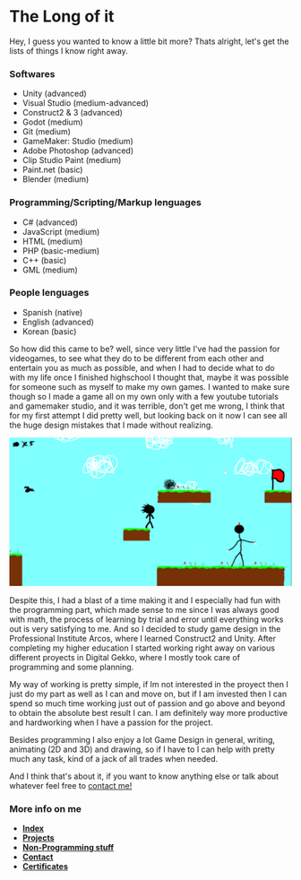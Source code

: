 # The Long of it

Hey, I guess you wanted to know a little bit more? Thats alright, let's get the lists of things I know right away.

### Softwares
* Unity (advanced)
* Visual Studio (medium-advanced)
* Construct2 & 3 (advanced)
* Godot (medium)
* Git (medium)
* GameMaker: Studio (medium)
* Adobe Photoshop (advanced)
* Clip Studio Paint (medium)
* Paint.net (basic)
* Blender (medium)

### Programming/Scripting/Markup lenguages
* C# (advanced)
* JavaScript (medium)
* HTML (medium)
* PHP (basic-medium)
* C++ (basic)
* GML (medium) 

### People lenguages
* Spanish (native)
* English (advanced)
* Korean (basic)

So how did this came to be? well, since very little I've had the passion for videogames, to see what they do to be different from each other and entertain you as much as possible, and when I had to decide what to do with my life once I finished highschool I thought that, maybe it was possible for someone such as myself to make my own games. I wanted to make sure though so I made a game all on my own only with a few youtube tutorials and gamemaker studio, and it was terrible, don't get me wrong, I think that for my first attempt I did pretty well, but looking back on it now I can see all the huge design mistakes that I made without realizing.

![spw](https://github.com/niquion/niquion.github.io/blob/master/spw.png?raw=true)

Despite this, I had a blast of a time making it and I especially had fun with the programming part, which made sense to me since I was always good with math, the process of learning by trial and error until everything works out is very satisfying to me. And so I decided to study game design in the Professional Institute Arcos, where I learned Construct2 and Unity. After completing my higher education I started working right away on various different proyects in Digital Gekko, where I mostly took care of programming and some planning.

My way of working is pretty simple, if Im not interested in the proyect then I just do my part as well as I can and move on, but if I am invested then I can spend so much time working just out of passion and go above and beyond to obtain the absolute best result I can. I am definitely way more productive and hardworking when I have a passion for the project.

Besides programming I also enjoy a lot Game Design in general, writing, animating (2D and 3D) and drawing, so if I have to I can help with pretty much any task, kind of a jack of all trades when needed.

And I think that's about it, if you want to know anything else or talk about whatever feel free to [contact me!](https://niquion.github.io/contact)


### More info on me

* [**Index**](https://niquion.github.io/)
* [**Projects**](https://niquion.github.io/projects)
* [**Non-Programming stuff**](https://niquion.github.io/other)
* [**Contact**](https://niquion.github.io/contact)
* [**Certificates**](https://niquion.github.io/certificates)
